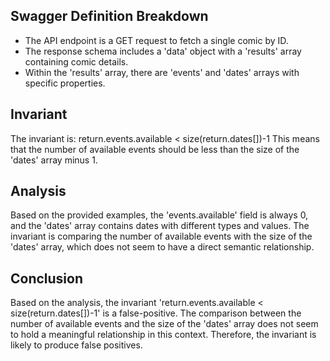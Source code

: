 ## Swagger Definition Breakdown
- The API endpoint is a GET request to fetch a single comic by ID.
- The response schema includes a 'data' object with a 'results' array containing comic details.
- Within the 'results' array, there are 'events' and 'dates' arrays with specific properties.

## Invariant
The invariant is: return.events.available < size(return.dates[])-1
This means that the number of available events should be less than the size of the 'dates' array minus 1.

## Analysis
Based on the provided examples, the 'events.available' field is always 0, and the 'dates' array contains dates with different types and values. The invariant is comparing the number of available events with the size of the 'dates' array, which does not seem to have a direct semantic relationship.

## Conclusion
Based on the analysis, the invariant 'return.events.available < size(return.dates[])-1' is a false-positive. The comparison between the number of available events and the size of the 'dates' array does not seem to hold a meaningful relationship in this context. Therefore, the invariant is likely to produce false positives.

